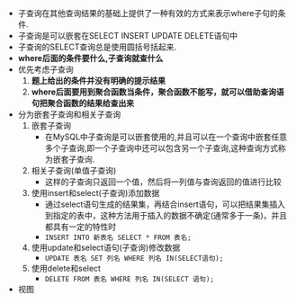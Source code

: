 - 子查询在其他查询结果的基础上提供了一种有效的方式来表示where子句的条件.
- 子查询是可以嵌套在SELECT INSERT UPDATE DELETE语句中
- 子查询的SELECT查询总是使用圆括号括起来.
- **where后面的条件要什么,子查询就查什么**
- 优先考虑子查询
    1. **题上给出的条件并没有明确的提示结果**
    2. **where后面要用到聚合函数当条件，聚合函数不能写，就可以借助查询语句把聚合函数的结果给查出来**
- 分为嵌套子查询和相关子查询
    1. 嵌套子查询
        - 在MySQL中子查询是可以嵌套使用的,并且可以在一个查询中嵌套任意多个子查询,即一个子查询中还可以包含另一个子查询,这种查询方式称为嵌套子查询.
    2. 相关子查询(单值子查询)
        - 这样的子查询只返回一个值，然后将一列值与查询返回的值进行比较
    3. 使用insert和select(子查询)添加数据
        - 通过select语句生成的结果集，再结合insert语句，可以把结果集插入到指定的表中，这种方法用于插入的数据不确定(通常多于一条)，并且都具有一定的特性时
        - `INSERT INTO 新表名 SELECT * FROM 表名;`
    4. 使用update和select语句(子查询)修改数据
        - `UPDATE 表名 SET 列名 WHERE 列名 IN(SELECT语句);`
    5. 使用delete和select
        - `DELETE FROM 表名 WHERE 列名 IN(SELECT 语句);`
- 视图